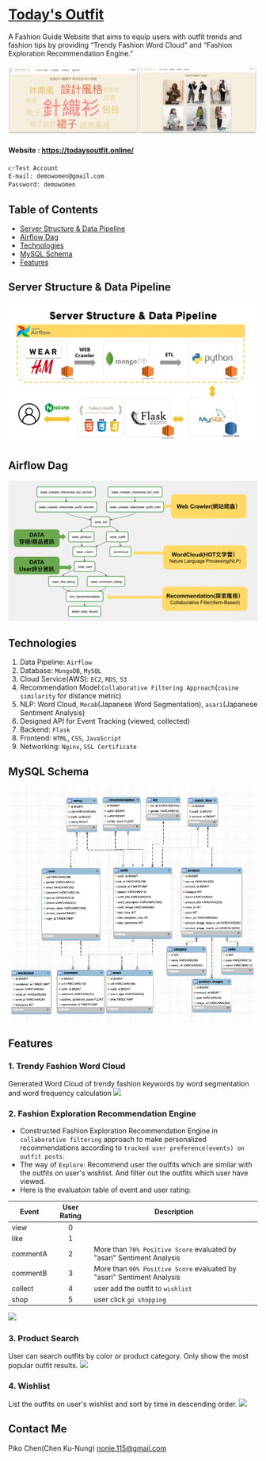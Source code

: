 # [Today's Outfit](https://todaysoutfit.online/)

A Fashion Guide Website that aims to equip users with outfit trends and fashion tips by providing “Trendy Fashion Word Cloud” and “Fashion Exploration Recommendation Engine.”


![](https://github.com/PikoLab/todays-outfit/blob/main/03_Charts/00_cover_page.png)

#### Website : https://todaysoutfit.online/
```txt
👉Test Account
E-mail: demowomen@gmail.com
Password: demowomen
```


## Table of Contents
* [Server Structure & Data Pipeline](#Server-Structure-&-Data-Pipeline)
* [Airflow Dag](#Airflow-Dag)
* [Technologies](#Technologies)
* [MySQL Schema](#MySQL-Schema)
* [Features](#Features)


## Server Structure & Data Pipeline
![](https://github.com/PikoLab/todays-outfit/blob/main/03_Charts/07_server_structure_and_data_pipeline.png)

## Airflow Dag
![](https://github.com/PikoLab/todays-outfit/blob/develop-dashboard/03_Charts/05_airflow_dag.png)


## Technologies
1. Data Pipeline: `Airflow`
2. Database: `MongoDB`, `MySQL`
3. Cloud Service(AWS): `EC2`, `RDS`, `S3`
4. Recommendation Model:`Collaborative Filtering Approach`(`cosine similarity` for distance metric)
5. NLP: Word Cloud, `Mecab`(Japanese Word Segmentation), `asari`(Japanese Sentiment Analysis)
6. Designed API for Event Tracking (viewed, collected)
7. Backend: `Flask`
8. Frontend: `HTML`, `CSS`, `JavaScript`
9. Networking: `Nginx`, `SSL Certificate`

 

## MySQL Schema
![](https://github.com/PikoLab/todays-outfit/blob/main/03_Charts/08_mysql_schema.png)

## Features
### 1. Trendy Fashion Word Cloud
Generated Word Cloud of trendy fashion keywords by word segmentation and word frequency calculation
![](https://github.com/PikoLab/todays-outfit/blob/main/03_Charts/01_wordcloud.gif)
### 2. Fashion Exploration Recommendation Engine
* Constructed Fashion Exploration Recommendation Engine in `collaborative filtering` approach to make personalized recommendations according to `tracked user preference(events) on outfit posts`. 
* The way of `Explore`: Recommend user the outfits which are similar with the outfits on user's wishlist. And filter out the outfits which user have viewed. 
* Here is the evaluatoin table of event and user rating:  

| Event  | User Rating | Description |
| --- |  :---:  | --- |
| view     | 0     |     |
| like     | 1     |     |
| commentA | 2     | More than `70% Positive Score` evaluated by "asari" Sentiment Analysis |
| commentB | 3     | More than `90% Positive Score` evaluated by "asari" Sentiment Analysis |
| collect  | 4     | user add the outfit to `wishlist` |
| shop     | 5     | user click `go shopping`  |

![](https://github.com/PikoLab/todays-outfit/blob/main/03_Charts/02_explore_recommendation.gif)
### 3. Product Search
User can search outfits by color or product category. Only show the most popular outfit results. 
![](https://github.com/PikoLab/todays-outfit/blob/main/03_Charts/03_product_search.gif)
### 4. Wishlist 
List the outfits on user's wishlist and sort by time in descending order.
![](https://github.com/PikoLab/todays-outfit/blob/main/03_Charts/04_wishlist.gif)

## Contact Me
Piko Chen(Chen Ku-Nung) nonie.115@gmail.com

